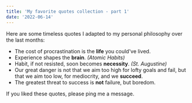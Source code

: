 ```yaml
---
title: 'My favorite quotes collection - part 1'
date: '2022-06-14'
---
```


Here are some timeless quotes I adapted to my personal philosophy over the last months:

- The cost of procrastination is the **life** you could've lived.
- Experience shapes the **brain**. _(Atomic Habits)_
- Habit, if not resisted, soon becomes **necessity**. _(St. Augustine)_
- Our great danger is not that we aim too high for lofty goals and fail, but that we aim too low, for mediocrity, and we **succeed**.
- The greatest threat to success is **not** failure, but boredom.

If you liked these quotes, please ping me a message.